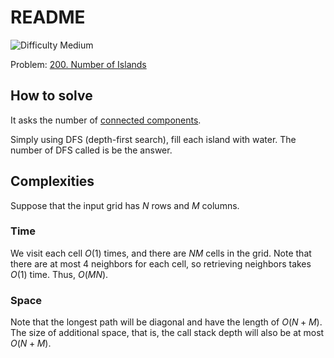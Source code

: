 # README

![Difficulty Medium](https://img.shields.io/badge/Difficulty-Medium-yellow)

Problem: [200. Number of Islands][problem]

[problem]: https://leetcode.com/problems/number-of-islands/description/



## How to solve

It asks the number of [connected components][wp-cc].

[wp-cc]: https://en.wikipedia.org/w/index.php?title=Component_(graph_theory)&oldid=1195075929

Simply using DFS (depth-first search), fill each island with water.
The number of DFS called is be the answer.



## Complexities

Suppose that the input grid has $N$ rows and $M$ columns.


### Time

We visit each cell $O(1)$ times, and there are $NM$ cells in the grid.
Note that there are at most 4 neighbors for each cell, so retrieving neighbors takes $O(1)$ time.
Thus, $O(MN)$.


### Space

Note that the longest path will be diagonal and have the length of $O(N+M)$.
The size of additional space, that is, the call stack depth will also be at most $O(N+M)$.
